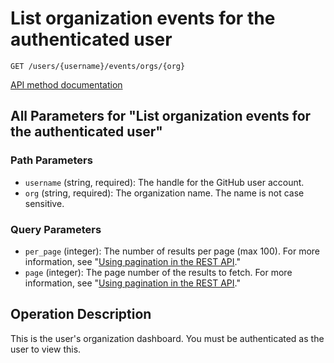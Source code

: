 # List organization events for the authenticated user

`GET /users/{username}/events/orgs/{org}`

[API method documentation](https://docs.github.com/rest/activity/events#list-organization-events-for-the-authenticated-user)

## All Parameters for "List organization events for the authenticated user"

### Path Parameters

- `username` (string, required): The handle for the GitHub user account.
- `org` (string, required): The organization name. The name is not case sensitive.
### Query Parameters

- `per_page` (integer): The number of results per page (max 100). For more information, see "[Using pagination in the REST API](https://docs.github.com/rest/using-the-rest-api/using-pagination-in-the-rest-api)."
- `page` (integer): The page number of the results to fetch. For more information, see "[Using pagination in the REST API](https://docs.github.com/rest/using-the-rest-api/using-pagination-in-the-rest-api)."

## Operation Description

This is the user's organization dashboard. You must be authenticated as the user to view this.
